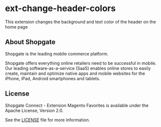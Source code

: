 # ext-change-header-colors
This extension changes the background and text color of the header on the home page

## About Shopgate

Shopgate is the leading mobile commerce platform.

Shopgate offers everything online retailers need to be successful in mobile. Our leading
software-as-a-service (SaaS) enables online stores to easily create, maintain and optimize native
apps and mobile websites for the iPhone, iPad, Android smartphones and tablets.

## License

Shopgate Connect - Extension Magento Favorites is available under the Apache License, Version 2.0.

See the [LICENSE](./LICENSE.md) file for more information.
